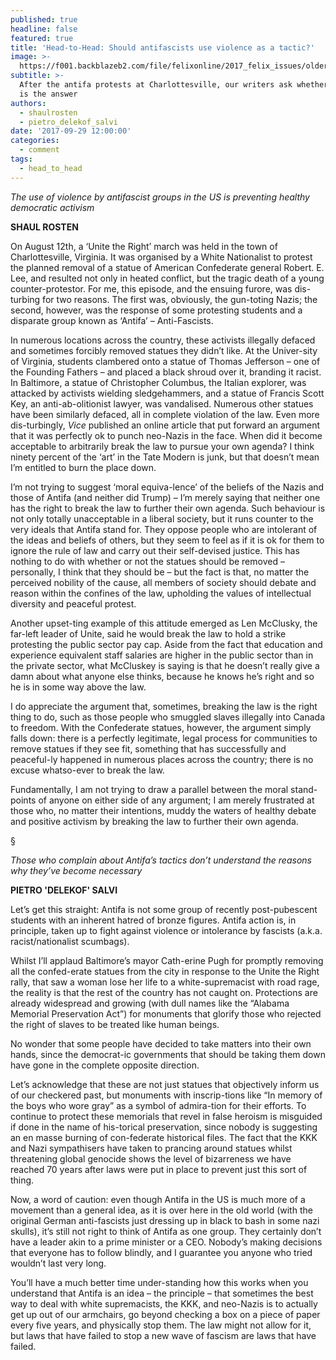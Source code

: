 ```yaml
---
published: true
headline: false
featured: true
title: 'Head-to-Head: Should antifascists use violence as a tactic?'
image: >-
  https://f001.backblazeb2.com/file/felixonline/2017_felix_issues/older_issues/1669_comment_march.jpg
subtitle: >-
  After the antifa protests at Charlottesville, our writers ask whether violence
  is the answer
authors:
  - shaulrosten
  - pietro_delekof_salvi
date: '2017-09-29 12:00:00'
categories:
  - comment
tags:
  - head_to_head
---
```

_The use of violence by antifascist groups in the US is preventing healthy democratic activism_

**SHAUL ROSTEN**

On August 12th, a ‘Unite the Right’ march was held in the town of Charlottesville, Virginia. It was organised by a White Nationalist to protest the planned removal of a statue of American Confederate general Robert. E. Lee, and resulted not only in heated conflict, but the tragic death of a young counter-protestor. For me, this episode, and the ensuing furore, was dis-turbing for two reasons. The first was, obviously, the gun-toting Nazis; the second, however, was the response of some protesting students and a disparate group known as ‘Antifa’ – Anti-Fascists.

In numerous locations across the country, these activists illegally defaced and sometimes forcibly removed statues they didn’t like. At the Univer-sity of Virginia, students clambered onto a statue of Thomas Jefferson – one of the Founding Fathers – and placed a black shroud over it, branding it racist. In Baltimore, a statue of Christopher Columbus, the Italian explorer, was attacked by activists wielding sledgehammers, and a statue of Francis Scott Key, an anti-ab-olitionist lawyer, was vandalised. Numerous other statues have been similarly defaced, all in complete violation of the law. Even more dis-turbingly, _Vice_ published an online article that put forward an argument that it was perfectly ok to punch neo-Nazis in the face. When did it become  acceptable to arbitrarily  break the law to pursue your own agenda? I think ninety percent of the ‘art’ in the Tate Modern is junk, but that doesn’t mean I’m entitled to burn the place down. 

I’m not trying to  suggest ‘moral equiva-lence’ of the beliefs of the Nazis and those of Antifa (and neither did Trump) – I’m merely saying that neither one has the right to break the law to further their own agenda. Such behaviour is not only totally unacceptable in a liberal society, but it runs counter to the very ideals that Antifa stand for. They oppose people who are  intolerant of the ideas and beliefs of others, but they seem to feel as if it is ok for them to ignore the  rule of law and carry out  their self-devised justice. This has nothing to do with whether or not the  statues should be removed – personally, I think that they should be – but the fact is that, no matter the perceived nobility of the cause, all members of society should debate and reason within the confines of the law, upholding the values of intellectual diversity and peaceful protest.

Another upset-ting example of this attitude emerged as Len McClusky, the far-left leader of Unite, said he would break the law to hold a strike protesting the public sector pay cap. Aside from the fact that education and experience equivalent staff salaries are higher in the public sector than in the private  sector, what McCluskey is saying is that he doesn’t really give a damn about what anyone else thinks, because he knows he’s right and so he is in some way above the law.

I do appreciate the argument that, sometimes, breaking the law is the right thing to do, such as those people who smuggled slaves illegally into Canada to freedom. With the Confederate statues, however, the argument simply falls down: there is a perfectly legitimate, legal process for communities to remove statues if they see fit, something that has successfully and peaceful-ly happened in numerous places across the country; there is no excuse whatso-ever to break the law.

Fundamentally, I am not trying to draw a parallel between the moral stand-points of anyone on either side of any argument; I am merely frustrated at those who, no matter their intentions, muddy the waters of healthy debate and positive activism by breaking the law to further their own agenda. 

§

_Those who complain about Antifa’s tactics don’t understand the reasons why they’ve become necessary_

**PIETRO 'DELEKOF' SALVI**

Let’s get this straight: Antifa is not some group of recently post-pubescent students with an inherent hatred of bronze figures. Antifa action is, in principle, taken up to fight against violence or intolerance by fascists (a.k.a. racist/nationalist scumbags).

Whilst I’ll applaud Baltimore’s mayor Cath-erine Pugh for promptly removing all the confed-erate statues from the city in response to the Unite the Right rally, that saw a woman lose her life to a white-supremacist with road rage, the reality is that the rest of the country has not caught on. Protections are already widespread and growing (with dull names like the “Alabama Memorial Preservation Act”) for monuments that glorify those who rejected the right of slaves to be treated like human beings.

No wonder that some people have decided to take matters into their own hands, since the democrat-ic governments that should be taking them down have gone in the complete  opposite direction.

Let’s acknowledge that these are not just statues that objectively inform us of our checkered past, but  monuments with inscrip-tions like “In memory of the boys who wore gray”  as a symbol of admira-tion for their efforts. To continue to protect these memorials that revel in false heroism is misguided if done in the name of his-torical preservation, since nobody is suggesting an en masse burning of con-federate historical files. The fact that the KKK and Nazi sympathisers have  taken to prancing around statues whilst threatening global genocide shows  the level of bizarreness we have reached 70 years after laws were put in place to prevent just this sort of thing.

Now, a word of caution: even though Antifa in the US is much more of a movement than a general idea, as it is over here in the old world (with the  original German anti-fascists just dressing up in black to bash in some nazi skulls), it’s still not right to think of Antifa as one group. They certainly don’t have a leader akin to a prime minister or a CEO. Nobody’s making decisions that everyone has to follow blindly, and I guarantee you anyone who tried wouldn’t last very long. 

You’ll have a much better time under-standing how this works when you understand that Antifa is an idea – the principle – that sometimes the best way to deal with white supremacists, the KKK, and neo-Nazis is to actually get up out of  our armchairs, go beyond checking a box on a piece of paper every five years, and physically stop them. The law might not allow for it, but laws that have failed to stop a new wave of fascism are laws that have failed.